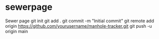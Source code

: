 # sewerpage
Sewer page
git init
git add .
git commit -m "Initial commit"
git remote add origin https://github.com/yourusername/manhole-tracker.git
git push -u origin main

